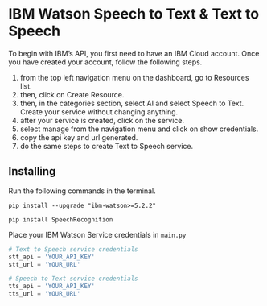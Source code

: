 # IBM Watson Speech to Text & Text to Speech

To begin with IBM’s API, you first need to have an IBM Cloud account. Once you have created your account, follow the following steps.

1. from the top left navigation menu on the dashboard, go to Resources list.
2. then, click on Create Resource.
3. then, in the categories section, select AI and select Speech to Text. Create your service without changing anything.
4. after your service is created, click on the service.
5. select manage from the navigation menu and click on show credentials.
6. copy the api key and url generated.
7. do the same steps to create Text to Speech service.

## Installing

Run the following commands in the terminal.


```
pip install --upgrade "ibm-watson>=5.2.2"
```
```
pip install SpeechRecognition
```
Place your IBM Watson Service credentials in `main.py`
```python
# Text to Speech service credentials
stt_api = 'YOUR_API_KEY'
stt_url = 'YOUR_URL'

# Speech to Text service credentials
tts_api = 'YOUR_API_KEY'
tts_url = 'YOUR_URL'
```
